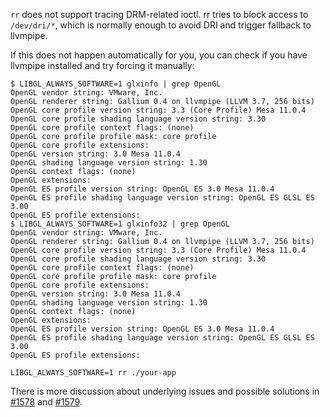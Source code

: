 `rr` does not support tracing DRM-related ioctl. rr tries to block access to `/dev/dri/*`, which is normally enough to avoid DRI and trigger fallback to llvmpipe.

If this does not happen automatically for you, you can check if you have llvmpipe installed and try forcing it manually:

```
$ LIBGL_ALWAYS_SOFTWARE=1 glxinfo | grep OpenGL
OpenGL vendor string: VMware, Inc.
OpenGL renderer string: Gallium 0.4 on llvmpipe (LLVM 3.7, 256 bits)
OpenGL core profile version string: 3.3 (Core Profile) Mesa 11.0.4
OpenGL core profile shading language version string: 3.30
OpenGL core profile context flags: (none)
OpenGL core profile profile mask: core profile
OpenGL core profile extensions:
OpenGL version string: 3.0 Mesa 11.0.4
OpenGL shading language version string: 1.30
OpenGL context flags: (none)
OpenGL extensions:
OpenGL ES profile version string: OpenGL ES 3.0 Mesa 11.0.4
OpenGL ES profile shading language version string: OpenGL ES GLSL ES 3.00
OpenGL ES profile extensions:
$ LIBGL_ALWAYS_SOFTWARE=1 glxinfo32 | grep OpenGL
OpenGL vendor string: VMware, Inc.
OpenGL renderer string: Gallium 0.4 on llvmpipe (LLVM 3.7, 256 bits)
OpenGL core profile version string: 3.3 (Core Profile) Mesa 11.0.4
OpenGL core profile shading language version string: 3.30
OpenGL core profile context flags: (none)
OpenGL core profile profile mask: core profile
OpenGL core profile extensions:
OpenGL version string: 3.0 Mesa 11.0.4
OpenGL shading language version string: 1.30
OpenGL context flags: (none)
OpenGL extensions:
OpenGL ES profile version string: OpenGL ES 3.0 Mesa 11.0.4
OpenGL ES profile shading language version string: OpenGL ES GLSL ES 3.00
OpenGL ES profile extensions:
```

```
LIBGL_ALWAYS_SOFTWARE=1 rr ./your-app
```

There is more discussion about underlying issues and possible solutions in [#1578](https://github.com/mozilla/rr/issues/1578) and [#1579](https://github.com/mozilla/rr/pull/1579).